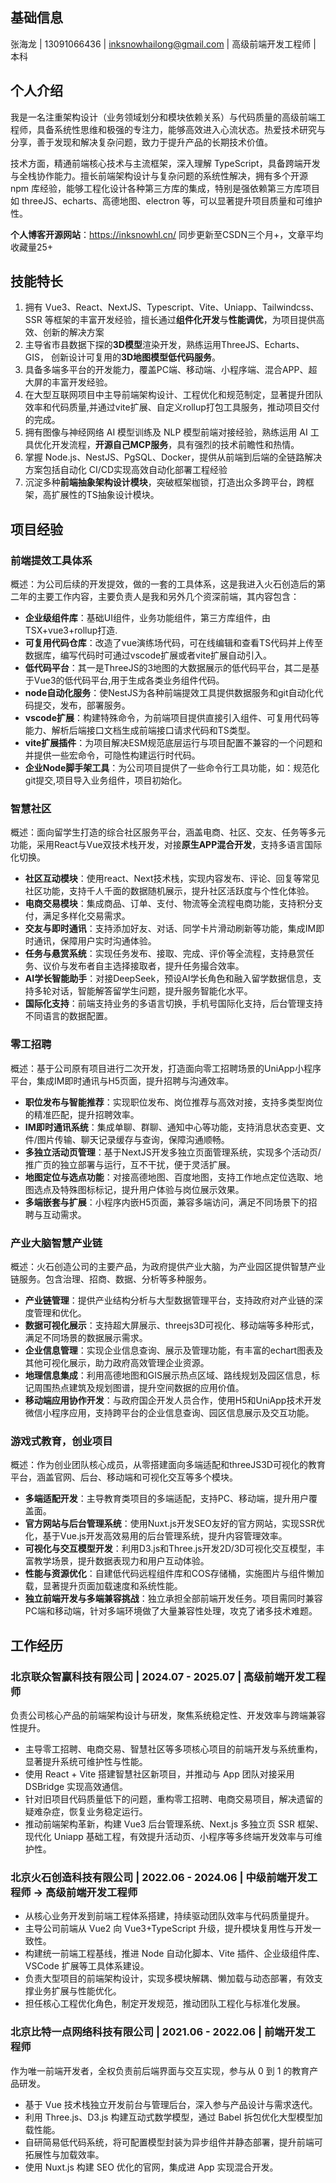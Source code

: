 ﻿
## 基础信息
张海龙 | 13091066436 | <inksnowhailong@gmail.com> | 高级前端开发工程师 | 本科

## 个人介绍
我是一名注重架构设计（业务领域划分和模块依赖关系）与代码质量的高级前端工程师，具备系统性思维和极强的专注力，能够高效进入心流状态。热爱技术研究与分享，善于发现和解决复杂问题，致力于提升产品的长期技术价值。

技术方面，精通前端核心技术与主流框架，深入理解 TypeScript，具备跨端开发与全栈协作能力。擅长前端架构设计与复杂问题的系统性解决，拥有多个开源 npm 库经验，能够工程化设计各种第三方库的集成，特别是强依赖第三方库项目如 threeJS、echarts、高德地图、electron 等，可以显著提升项目质量和可维护性。

**个人博客开源网站**：https://inksnowhl.cn/   同步更新至CSDN三个月+，文章平均收藏量25+

## 技能特长
1. 拥有 Vue3、React、NextJS、Typescript、Vite、Uniapp、Tailwindcss、SSR 等框架的丰富开发经验，擅长通过**组件化开发**与**性能调优**，为项目提供高效、创新的解决方案
2. 主导省市县数据下探的**3D模型**渲染开发，熟练运用ThreeJS、Echarts、GIS， 创新设计可复用的**3D地图模型低代码服务**。
3. 具备多端多平台的开发能力，覆盖PC端、移动端、小程序端、混合APP、超大屏的丰富开发经验。
4. 在大型互联网项目中主导前端架构设计、工程优化和规范制定，显著提升团队效率和代码质量,并通过vite扩展、自定义rollup打包工具服务，推动项目交付的完成。
5. 拥有图像与神经网络 AI 模型训练及 NLP 模型前端对接经验，熟练运用 AI 工具优化开发流程，**开源自己MCP服务**，具有强烈的技术前瞻性和热情。
6. 掌握 Node.js、NestJS、PgSQL、Docker，提供从前端到后端的全链路解决方案包括自动化 CI/CD实现高效自动化部署工程经验
7. 沉淀多种**前端抽象架构设计模块**，突破框架枷锁，打造出众多跨平台，跨框架，高扩展性的TS抽象设计模块。

## 项目经验
### 前端提效工具体系
概述：为公司后续的开发提效，做的一套的工具体系，这是我进入火石创造后的第二年的主要工作内容，主要负责人是我和另外几个资深前端，其内容包含：
 - **企业级组件库**：基础UI组件，业务功能组件，第三方库组件，由TSX+vue3+rollup打造.
 - **可复用代码仓库**：改造了vue演练场代码，可在线编辑和查看TS代码并上传至数据库，编写代码时可通过vscode扩展或者vite扩展自动引入。
 - **低代码平台**：其一是ThreeJS的3地图的大数据展示的低代码平台，其二是基于Vue3的低代码平台,用于生成各类业务组件代码。
 - **node自动化服务**：使NestJS为各种前端提效工具提供数据服务和git自动化代码提交，发布，部署服务。
 - **vscode扩展**：构建特殊命令，为前端项目提供直接引入组件、可复用代码等能力、解析后端接口文档生成前端接口请求代码和TS类型。
 - **vite扩展插件**：为项目解决ESM规范底层运行与项目配置不兼容的一个问题和并提供一些宏命令，可隐性构建运行时代码。
 - **企业Node脚手架工具**：为公司项目提供了一些命令行工具功能，如：规范化git提交,项目导入业务组件，项目初始化。
### 智慧社区
概述：面向留学生打造的综合社区服务平台，涵盖电商、社区、交友、任务等多元功能，采用React与Vue双技术栈开发，对接**原生APP混合开发**，支持多语言国际化切换。
 - **社区互动模块**：使用react、Next技术栈，实现内容发布、评论、回复等常见社区功能，支持千人千面的数据随机展示，提升社区活跃度与个性化体验。
 - **电商交易模块**：集成商品、订单、支付、物流等全流程电商功能，支持积分支付，满足多样化交易需求。
 - **交友与即时通讯**：支持添加好友、对话、同学卡片滑动刷新等功能，集成IM即时通讯，保障用户实时沟通体验。
 - **任务与悬赏系统**：实现任务发布、接取、完成、评价等全流程，支持悬赏任务、议价与发布者自主选择接取者，提升任务撮合效率。
 - **AI学长智能助手**：对接DeepSeek，预设AI学长角色和融入留学数据信息，支持多轮对话，智能解答留学生问题，提升服务智能化水平。
 - **国际化支持**：前端支持业务的多语言切换，手机号国际化支持，后台管理支持不同语言的数据配置。
### 零工招聘
概述：基于公司原有项目进行二次开发，打造面向零工招聘场景的UniApp小程序平台，集成IM即时通讯与H5页面，提升招聘与沟通效率。
 - **职位发布与智能推荐**：实现职位发布、岗位推荐与高效对接，支持多类型岗位的精准匹配，提升招聘效率。
 - **IM即时通讯系统**：集成单聊、群聊、通知中心等功能，支持消息状态变更、文件/图片传输、聊天记录缓存与查询，保障沟通顺畅。
 - **多独立活动页管理**：基于NextJS开发多独立页面管理系统，实现多个活动页/推广页的独立部署与运行，互不干扰，便于灵活扩展。
 - **地图定位与选点功能**：对接高德地图、百度地图，支持工作地点定位选取、地图选点及特殊图标标记，提升用户体验与岗位展示效果。
 - **多端嵌套与扩展**：小程序内嵌H5页面，兼容多端访问，满足不同场景下的招聘与互动需求。
### 产业大脑智慧产业链
概述：火石创造公司的主要产品，为政府提供产业大脑，为产业园区提供智慧产业链服务。包含治理、招商、数据、分析等多种服务。
 - **产业链管理**：提供产业结构分析与大型数据管理平台，支持政府对产业链的深度管理和优化。
 - **数据可视化展示**：支持超大屏展示、threejs3D可视化、移动端等多种形式，满足不同场景的数据展示需求。
 - **企业信息管理**：实现企业信息查询、展示及管理功能，有丰富的echart图表及其他可视化展示，助力政府高效管理企业资源。
 - **地理信息集成**：利用高德地图和GIS展示热点区域、路线规划及园区信息，标记周围热点建筑及规划图谱，提升空间数据的应用价值。
 - **移动端应用协作开发**：与政府国企开发人员合作，使用H5和UniApp技术开发微信小程序应用，支持跨平台的企业信息查询、园区信息展示及交互功能。
### 游戏式教育，创业项目
概述：作为创业团队核心成员，从零搭建面向多端适配和threeJS3D可视化的教育平台，涵盖官网、后台、移动端和可视化交互等多个模块。
 - **多端适配开发**：主导教育类项目的多端适配，支持PC、移动端，提升用户覆盖面。
 - **官方网站与后台管理系统**：使用Nuxt.js开发SEO友好的官方网站，实现SSR优化，基于Vue.js开发高效易用的后台管理系统，提升内容管理效率。
 - **可视化与交互模型开发**：利用D3.js和Three.js开发2D/3D可视化交互模型，丰富教学场景，提升数据表现力和用户互动体验。
 - **性能与资源优化**：自建低代码远程组件库和COS存储桶，实施图片与组件懒加载，显著提升页面加载速度和系统性能。
 - **独立前端开发与多端兼容挑战**：独立承担全部前端开发任务。项目需同时兼容PC端和移动端，针对多端环境做了大量兼容性处理，攻克了诸多技术难题。

## 工作经历
### 北京联众智赢科技有限公司 | 2024.07 - 2025.07 | 高级前端开发工程师
负责公司核心产品的前端架构设计与研发，聚焦系统稳定性、开发效率与跨端兼容性提升。
- 主导零工招聘、电商交易、智慧社区等多项核心项目的前端开发与系统重构，显著提升系统可维护性与性能。
- 使用 React + Vite 搭建智慧社区新项目，并推动与 App 团队对接采用 DSBridge 实现高效通信。
- 针对旧项目代码质量低下的问题，重构零工招聘、电商交易项目，解决遗留的疑难杂症，恢复业务稳定运行。
- 推动前端架构革新，构建 Vue3 后台管理系统、Next.js 多独立页 SSR 框架、现代化 Uniapp 基础工程，有效提升活动页、小程序等多终端开发效率与可维护性。
### 北京火石创造科技有限公司 | 2022.06 - 2024.06 | 中级前端开发工程师 -> 高级前端开发工程师
- 从核心业务开发到前端工程体系搭建，持续驱动团队效率与代码质量提升。
- 主导公司前端从 Vue2 向 Vue3+TypeScript 升级，提升模块复用性与开发一致性。
- 构建统一前端工程基线，推进 Node 自动化脚本、Vite 插件、企业级组件库、VSCode 扩展等工具体系建设。
- 负责大型项目的前端架构设计，实现多模块解耦、懒加载与动态部署，有效支撑业务扩展与性能优化。
- 担任核心工程优化角色，制定开发规范，推动团队工程化与标准化发展。
### 北京比特一点网络科技有限公司 | 2021.06 - 2022.06 | 前端开发工程师
作为唯一前端开发者，全权负责前后端界面与交互实现，参与从 0 到 1 的教育产品研发。
- 基于 Vue 技术栈独立开发前台与管理后台，深入参与产品设计与需求迭代。
- 利用 Three.js、D3.js 构建互动式数学模型，通过 Babel 拆包优化大型模型加载性能。
- 自研简易低代码系统，将可配置模型封装为异步组件并静态部署，提升前端可拓展性与加载效率。
- 使用 Nuxt.js 构建 SEO 优化的官网，集成进 App 实现混合开发。
